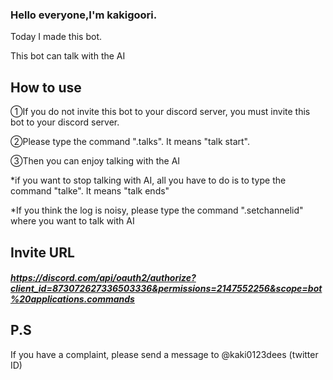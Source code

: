 ### Hello everyone,I'm kakigoori.
Today I made this bot.

This bot can talk with the AI

## How to use
①If you do not invite this bot to your discord server, you must invite this bot to your discord server.

②Please type the command ".talks". It means "talk start".

③Then you can enjoy talking with the AI

*if you want to stop talking with AI, all you have to do is to type the command "talke". It means "talk ends"

*If you think the log is noisy, please type the command ".setchannelid" where you want to talk with AI
## Invite URL

##### https://discord.com/api/oauth2/authorize?client_id=873072627336503336&permissions=2147552256&scope=bot%20applications.commands

## P.S
If you have a complaint, please send a message to @kaki0123dees (twitter ID)
